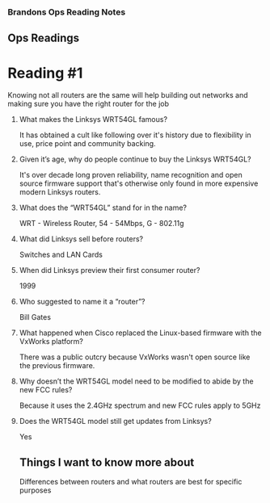 ### Brandons Ops Reading Notes
## Ops Readings
# Reading #1

Knowing not all routers are the same will help building out networks and making sure you have the right router for the job

1. What makes the Linksys WRT54GL famous?

    It has obtained a cult like following over it's history due to flexibility in use, price point and community backing. 

2. Given it’s age, why do people continue to buy the Linksys WRT54GL?

    It's over decade long proven reliability, name recognition and open source firmware support that's otherwise only found in more expensive modern Linksys routers.

3. What does the “WRT54GL” stand for in the name?

    WRT - Wireless Router, 54 - 54Mbps, G - 802.11g

4. What did Linksys sell before routers?
  
    Switches and LAN Cards

5. When did Linksys preview their first consumer router?

    1999

6. Who suggested to name it a “router”?
  
    Bill Gates

7. What happened when Cisco replaced the Linux-based firmware with the VxWorks platform?
  
    There was a public outcry because VxWorks wasn't open source like the previous firmware. 

8. Why doesn’t the WRT54GL model need to be modified to abide by the new FCC rules?

    Because it uses the 2.4GHz spectrum and new FCC rules apply to 5GHz

9. Does the WRT54GL model still get updates from Linksys?

    Yes

   ## Things I want to know more about
   Differences between routers and what routers are best for specific purposes
